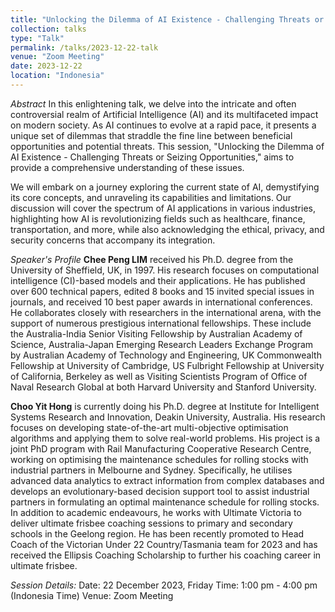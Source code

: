 ```yaml
---
title: "Unlocking the Dilemma of AI Existence - Challenging Threats or Seizing Opportunities"
collection: talks
type: "Talk"
permalink: /talks/2023-12-22-talk
venue: "Zoom Meeting"
date: 2023-12-22
location: "Indonesia"
---
```


*Abstract*
In this enlightening talk, we delve into the intricate and often controversial realm of Artificial Intelligence (AI) and its multifaceted impact on modern society. As AI continues to evolve at a rapid pace, it presents a unique set of dilemmas that straddle the fine line between beneficial opportunities and potential threats. This session, "Unlocking the Dilemma of AI Existence - Challenging Threats or Seizing Opportunities," aims to provide a comprehensive understanding of these issues.

We will embark on a journey exploring the current state of AI, demystifying its core concepts, and unraveling its capabilities and limitations. Our discussion will cover the spectrum of AI applications in various industries, highlighting how AI is revolutionizing fields such as healthcare, finance, transportation, and more, while also acknowledging the ethical, privacy, and security concerns that accompany its integration.

*Speaker's Profile*
**Chee Peng LIM** received his Ph.D. degree from the University of Sheffield, UK, in 1997.  His research focuses on computational intelligence (CI)-based models and their applications.  He has published over 600 technical papers, edited 8 books and 15 invited special issues in journals, and received 10 best paper awards in international conferences.  He collaborates closely with researchers in the international arena, with the support of numerous prestigious international fellowships. These include the Australia-India Senior Visiting Fellowship by Australian Academy of Science, Australia-Japan Emerging Research Leaders Exchange Program by Australian Academy of Technology and Engineering, UK Commonwealth Fellowship at University of Cambridge, US Fulbright Fellowship at University of California, Berkeley as well as Visiting Scientists Program of Office of Naval Research Global at both Harvard University and Stanford University. 

**Choo Yit Hong** is currently doing his Ph.D. degree at Institute for Intelligent Systems Research and Innovation, Deakin University, Australia.  His research focuses on developing state-of-the-art multi-objective optimisation algorithms and applying them to solve real-world problems. His project is a joint PhD program with Rail Manufacturing Cooperative Research Centre, working on optimising the maintenance schedules for rolling stocks with industrial partners in Melbourne and Sydney.  Specifically, he utilises advanced data analytics to extract information from complex databases and develops an evolutionary-based decision support tool to assist industrial partners in formulating an optimal maintenance schedule for rolling stocks. In addition to academic endeavours, he works with Ultimate Victoria to deliver ultimate frisbee coaching sessions to primary and secondary schools in the Geelong region. He has been recently promoted to Head Coach of the Victorian Under 22 Country/Tasmania team for 2023 and has received the Ellipsis Coaching Scholarship to further his coaching career in ultimate frisbee.

*Session Details:*
Date: 22 December 2023, Friday
Time: 1:00 pm - 4:00 pm (Indonesia Time)
Venue: Zoom Meeting